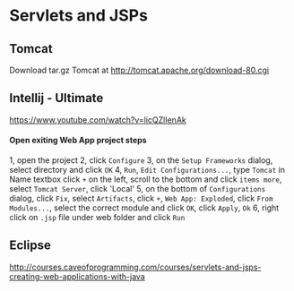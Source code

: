 # Servlets and JSPs

## Tomcat
Download tar.gz Tomcat at http://tomcat.apache.org/download-80.cgi

## Intellij - Ultimate
https://www.youtube.com/watch?v=licQZlIenAk

#### Open exiting Web App project steps
1, open the project
2, click `Configure`
3, on the `Setup Frameworks` dialog, select directory and click `OK`
4, `Run`, `Edit Configurations...`, type `Tomcat` in Name textbox click `+` on the left, scroll to the bottom and click `items more`, select `Tomcat Server`, click 'Local'
5, on the bottom of `Configurations` dialog, click `Fix`, select `Artifacts`, click `+`, `Web App: Exploded`, click `From Modules...`, select the correct module and click `OK`, click `Apply`, `Ok`
6, right click on `.jsp` file under web folder and click `Run`

## Eclipse
http://courses.caveofprogramming.com/courses/servlets-and-jsps-creating-web-applications-with-java
